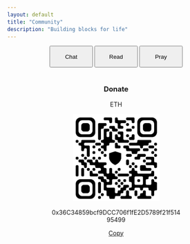 ```yaml
---
layout: default
title: "Community"
description: "Building blocks for life"
---
```

<center>
  <a href="https://chat.mu.xyz"><button style="height: 50px; width: 100px; cursor: pointer;">Chat</button></a>
  <a href="https://news.mu.xyz"><button style="height: 50px; width: 100px; cursor: pointer;">Read</button></a>
  <a href="https://pray.mu.xyz"><button style="height: 50px; width: 100px; cursor: pointer;">Pray</button></a>
  <br><br>
  <h3>Donate</h3>
  <p>ETH</p>
  <img src="images/Screenshot_20240222-185412.png" style="width: 200px; height: auto;" >
  <p id="address" style="word-wrap: break-word; max-width: 300px;">0x36C34859bcf9DCC706f1fE2D5789f21f51495499</p>
  <a href="#address" onclick="cp()">Copy</a>
</center>
<script>
  function cp() {
    var copyText = document.getElementById("address");

     // Copy the text inside the text field
    navigator.clipboard.writeText(copyText.innerText);
    return false;
  }
</script>
